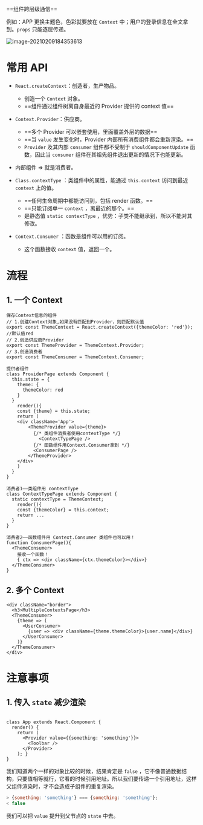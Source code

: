 ==组件跨层级通信==

例如：APP 更换主题色，色彩就要放在 `Context` 中；用户的登录信息在全文拿到。`props` 只能逐层传递。

![image-20210209184353613](images/image-20210209184353613.png)

# 常用 API

- `React.createContext`：创造者，生产物品。
  - 创造一个 `Context` 对象。
  - ==组件通过组件树离自身最近的 Provider 提供的 context 值==
- `Context.Provider`：供应商。
  - ==多个 Provider 可以嵌套使用，里面覆盖外层的数据==
  - ==当 `value` 发生变化时，Provider 内部所有消费组件都会重新渲染。==
  - `Provider` 及其内部 `consumer` 组件都不受制于 `shouldComponentUpdate` 函数，因此当 `consumer` 组件在其祖先组件退出更新的情况下也能更新。
- 内部组件 => 就是消费者。

- `Class.contextType` ：类组件中的属性，能通过 `this.context` 访问到最近 `context` 上的值。
  - ==任何生命周期中都能访问到，包括 render 函数。==
  - ==只能订阅单一 `context` ，离最近的那个。==
  - 是静态值 `static contextType` ，优势：子类不能继承到，所以不能对其修改。
- `Context.Consumer` ：函数是组件可以用的订阅。
  - 这个函数接收 `context` 值，返回一个。





# 流程

## 1. 一个 Context

```react
保存Context信息的组件
// 1.创建Context对象,如果没有匹配到Provider，则匹配默认值
export const ThemeContext = React.createContext({themeColor: 'red'}); //默认值red
// 2.创造供应商Provider
export const ThemeProvider = ThemeContext.Provider;
// 3.创造消费者
export const ThemeConsumer = ThemeContext.Consumer;

提供者组件
class ProviderPage extends Component {
  this.state = {
    theme: {
      themeColor: red
    }
  }
	render(){
    const {theme} = this.state;
    return (
    <div className='App'>
        <ThemeProvider value={theme}>
          {/* 类组件消费者使用contextType */}
        	<ContextTypePage />
          {/* 函数组件用Context.Consumer拿到 */}
          <ConsumerPage />
        </ThemeProvider>
    </div>
    )
  }
}

消费者1——类组件用 contextType
class ContextTypePage extends Component {
  static contextType = ThemeContext;
	render(){
    const {themeColor} = this.context;
    return ...
  }
}

消费者2——函数组件用 Context.Consumer 类组件也可以用！
function ConsumerPage(){
  <ThemeConsumer>
    接收一个函数！
  	{ ctx => <div className={ctx.themeColor}></div>}
  </ThemeConsumer>
}
```





## 2. 多个 Context

```react
<div className="border">
  <h3>MultipleContextsPage</h3>
  <ThemeConsumer>
    {theme => (
      <UserConsumer>
        {user => <div className={theme.themeColor}>{user.name}</div>}
      </UserConsumer>
    )}
  </ThemeConsumer>
</div>
```





# 注意事项

## 1. 传入 `state` 减少渲染

``` react
 
class App extends React.Component {
  render() {
    return (
      <Provider value={{something: 'something'}}>
        <Toolbar />
      </Provider>
	); }
}
```

我们知道两个一样的对象比较的时候，结果肯定是 `false` ，它不像普通数据结构，只要值相等就行，它看的时候引用地址。所以我们要传递一个引用地址，这样父组件渲染时，才不会造成子组件的重复渲染。

```js
> {something: 'something'} === {something: 'something'};
< false
```

我们可以把 `value` 提升到父节点的 `state` 中去。

















